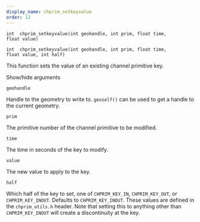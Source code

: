 ```yaml
---
display_name: chprim_setkeyvalue
order: 12
---
```

`int  chprim_setkeyvalue(int geohandle, int prim, float time, float value)`

`int  chprim_setkeyvalue(int geohandle, int prim, float time, float value, int half)`

This function sets the value of an existing channel primitive key.

Show/hide arguments

`geohandle`

Handle to the geometry to write to. `geoself()` can be used to get a handle to the current geometry.

`prim`

The primitive number of the channel primitive to be modified.

`time`

The time in seconds of the key to modify.

`value`

The new value to apply to the key.

`half`

Which half of the key to set, one of `CHPRIM_KEY_IN`, `CHPRIM_KEY_OUT`, or `CHPRIM_KEY_INOUT`. Defaults to `CHPRIM_KEY_INOUT`.
These values are defined in the `chprim_utils.h` header.
Note that setting this to anything other than `CHPRIM_KEY_INOUT` will create a discontinuity at the key.
